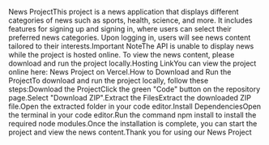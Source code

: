 News ProjectThis project is a news application that displays different categories of news such as sports, health, science, and more. It includes features for signing up and signing in, where users can select their preferred news categories. Upon logging in, users will see news content tailored to their interests.Important NoteThe API is unable to display news while the project is hosted online. To view the news content, please download and run the project locally.Hosting LinkYou can view the project online here: News Project on Vercel.How to Download and Run the ProjectTo download and run the project locally, follow these steps:Download the ProjectClick the green "Code" button on the repository page.Select "Download ZIP".Extract the FilesExtract the downloaded ZIP file.Open the extracted folder in your code editor.Install DependenciesOpen the terminal in your code editor.Run the command npm install to install the required node modules.Once the installation is complete, you can start the project and view the news content.Thank you for using our News Project
